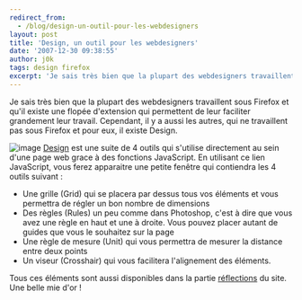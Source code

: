 ```yaml
---
redirect_from:
  - /blog/design-un-outil-pour-les-webdesigners
layout: post
title: 'Design, un outil pour les webdesigners'
date: '2007-12-30 09:38:55'
author: j0k
tags: design firefox
excerpt: 'Je sais très bien que la plupart des webdesigners travaillent sous Firefox et qu''il existe une flopée d''extension qui permettent de leur faciliter grandement leur travail.   Cependant, il y a aussi les autres, qui ne travaillent pas sous Firefox et pour eux, il existe Design.'
---
```


Je sais très bien que la plupart des webdesigners travaillent sous Firefox et qu'il existe une flopée d'extension qui permettent de leur faciliter grandement leur travail.   Cependant, il y a aussi les autres, qui ne travaillent pas sous Firefox et pour eux, il existe Design.

 ![image](https://kwout.com/cutout/m/ep/jb/qs2_bor_rou_efefef.jpg)
[Design](http://www.sprymedia.co.uk/article/Design) est une suite de 4 outils qui s'utilise directement au sein d'une page web grace à des fonctions JavaScript.
En utilisant ce lien JavaScript, vous ferez apparaitre une petite fenêtre qui contiendra les 4 outils suivant :

* Une grille (Grid) qui se placera par dessus tous vos éléments et vous permettra de régler un bon nombre de dimensions
* Des règles (Rules) un peu comme dans Photoshop, c'est à dire que vous avez une règle en haut et une à droite. Vous pouvez placer autant de guides que vous le souhaitez sur la page
* Une règle de mesure (Unit) qui vous permettra de mesurer la distance entre deux points
* Un viseur (Crosshair) qui vous facilitera l'alignement des éléments.

Tous ces éléments sont aussi disponibles dans la partie [réflections](http://www.sprymedia.co.uk/reflections) du site. Une belle mie d'or !
